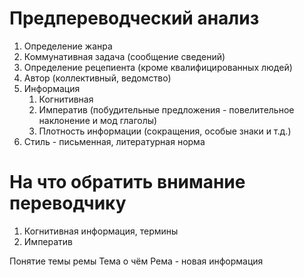 # Предпереводческий анализ
1. Определение жанра
2. Коммунативная задача (сообщение сведений)
3. Определение рецепиента (кроме квалифицированных людей)
4. Автор (коллективный, ведомство)
5. Информация
	1. Когнитивная
	2. Императив (побудительные предложения - повелительное наклонение и мод глаголы)
	3. Плотность информации (сокращения, особые знаки и т.д.)
6. Стиль - письменная, литературная норма


# На что обратить внимание переводчику
1. Когнитивная информация, термины
2. Императив

Понятие темы ремы
Тема о чём
Рема - новая информация